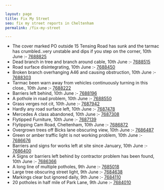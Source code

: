 ```yaml
---

layout: page
title: Fix My Street
seo: fix my street reports in Cheltenham
permalink: /fix-my-street

---
```


<!-- fix_marker starts -->

- The cover marked PO outside 15 Tensing Road has sunk and the tarmac has crumbled..very unstable and dips if you step on the corner, 10th June :- [7688825](https://www.fixmystreet.com/report/7688825)
- Dead branch in tree and branch around cable, 10th June :- [7688515](https://www.fixmystreet.com/report/7688515)
- Road surface disintegrating, 10th June :- [7688450](https://www.fixmystreet.com/report/7688450)
- Broken branch overhanging A46 and causing obstruction, 10th June :- [7688303](https://www.fixmystreet.com/report/7688303)
- Tarmac been warn away from vehicles continuously turning in this close., 10th June :- [7688222](https://www.fixmystreet.com/report/7688222)
- Barriers left behind, 10th June :- [7688196](https://www.fixmystreet.com/report/7688196)
- A pothole in road problem, 10th June :- [7688550](https://www.fixmystreet.com/report/7688550)
- Grass verges not cit, 10th June :- [7687942](https://www.fixmystreet.com/report/7687942)
- Hardly any road surface left, 10th June :- [7687478](https://www.fixmystreet.com/report/7687478)
- Mercedes A class abandoned, 10th June :- [7687308](https://www.fixmystreet.com/report/7687308)
- Flytipped Furniture, 10th June :- [7687139](https://www.fixmystreet.com/report/7687139)
- Flytipping Cam Road, Cheltenham, 10th June :- [7686872](https://www.fixmystreet.com/report/7686872)
- Overgrown trees off Bicks lane obscuring view, 10th June :- [7686487](https://www.fixmystreet.com/report/7686487)
- Green or amber traffic light is not working problem, 10th June :- [7686676](https://www.fixmystreet.com/report/7686676)
- Barriers and signs for works left at site since January, 10th June :- [7686400](https://www.fixmystreet.com/report/7686400)
- A Signs or barriers left behind by contractor problem has been found, 10th June :- [7686366](https://www.fixmystreet.com/report/7686366)
- A long line of multiple potholes, 9th June :- [7685018](https://www.fixmystreet.com/report/7685018)
- Large tree obscuring street light, 9th June :- [7684638](https://www.fixmystreet.com/report/7684638)
- Markings clear but ignored daily, 9th June :- [7684110](https://www.fixmystreet.com/report/7684110)
- 20 potholes in half mile of Park Lane, 9th June :- [7684010](https://www.fixmystreet.com/report/7684010)

<!-- fix_marker ends -->